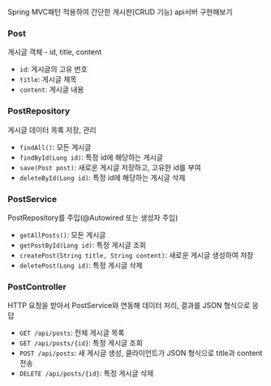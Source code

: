 Spring MVC패턴 적용하여 간단한 게시판(CRUD 기능) api서버 구현해보기

### Post
게시글 객체 - id, title, content
- `id`: 게시글의 고유 번호
- `title`: 게시글 제목
- `content`: 게시글 내용

### PostRepository
게시글 데이터 목록 저장, 관리
- `findAll()`: 모든 게시글
- `findById(Long id)`: 특정 id에 해당하는 게시글
- `save(Post post)`: 새로운 게시글 저장하고, 고유한 id를 부여
- `deleteById(Long id)`: 특정 id에 해당하는 게시글 삭제

### PostService
PostRepository를 주입(@Autowired 또는 생성자 주입)
- `getAllPosts()`: 모든 게시글
- `getPostById(Long id)`: 특정 게시글 조회
- `createPost(String title, String content)`: 새로운 게시글 생성하여 저장
- `deletePost(Long id)`: 특정 게시글 삭제

### PostController
HTTP 요청을 받아서 PostService와 연동해 데이터 처리, 결과를 JSON 형식으로 응답
- `GET /api/posts`: 전체 게시글 목록
- `GET /api/posts/{id}`: 특정 게시글 조회
- `POST /api/posts`: 새 게시글 생성, 클라이언트가 JSON 형식으로 title과 content 전송
- `DELETE /api/posts/{id}`: 특정 게시글 삭제
